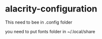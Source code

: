 # alacrity-configuration

This need to bee in .config folder

you need to put fonts folder in ~/.local/share
